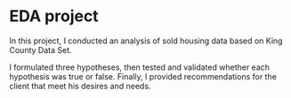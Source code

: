 # EDA project

In this project, I conducted an analysis of sold housing data based on King County Data Set. 

I formulated three hypotheses, then tested and validated whether each hypothesis was true or false. Finally, I provided recommendations for the client that meet his desires and needs.









